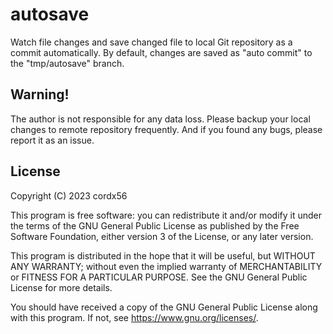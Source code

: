 # autosave

Watch file changes and save changed file to local Git repository as a commit automatically.
By default, changes are saved as "auto commit" to the "tmp/autosave" branch.

## Warning!

The author is not responsible for any data loss.
Please backup your local changes to remote repository frequently.
And if you found any bugs, please report it as an issue.

## License

Copyright (C) 2023  cordx56

This program is free software: you can redistribute it and/or modify
it under the terms of the GNU General Public License as published by
the Free Software Foundation, either version 3 of the License, or
any later version.

This program is distributed in the hope that it will be useful,
but WITHOUT ANY WARRANTY; without even the implied warranty of
MERCHANTABILITY or FITNESS FOR A PARTICULAR PURPOSE.  See the
GNU General Public License for more details.

You should have received a copy of the GNU General Public License
along with this program.  If not, see <https://www.gnu.org/licenses/>.

